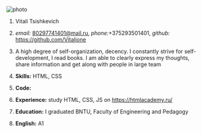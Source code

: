 ![photo](/img/photo.jpg "Аватар")

1. Vitali Tsishkevich
2. _email:_ 80297741401@mail.ru, _phone:_+375293501401, _github:_ <https://github.com/Vitalione>

3. A high degree of self-organization, decency. I constantly strive for self-development, I read books. I am able to clearly express my thoughts, share information and get along with people in large team
4. **Skills:** HTML, CSS
5. **Code:** 
6. **Experience:** study HTML, CSS, JS on <https://htmlacademy.ru/>
7. **Education:** I graduated BNTU, Faculty of Engineering and Pedagogy
8. **English:** A1
